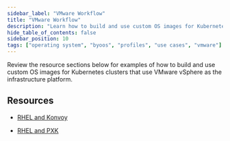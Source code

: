 ```yaml
---
sidebar_label: "VMware Workflow"
title: "VMware Workflow"
description: "Learn how to build and use custom OS images for Kubernetes clusters on VMware vSphere."
hide_table_of_contents: false
sidebar_position: 10
tags: ["operating system", "byoos", "profiles", "use cases", "vmware"]
---
```


Review the resource sections below for examples of how to build and use custom OS images for Kubernetes clusters that
use VMware vSphere as the infrastructure platform.

## Resources

- [RHEL and Konvoy](./konvoy.md)

- [RHEL and PXK](./rhel-pxk.md)
